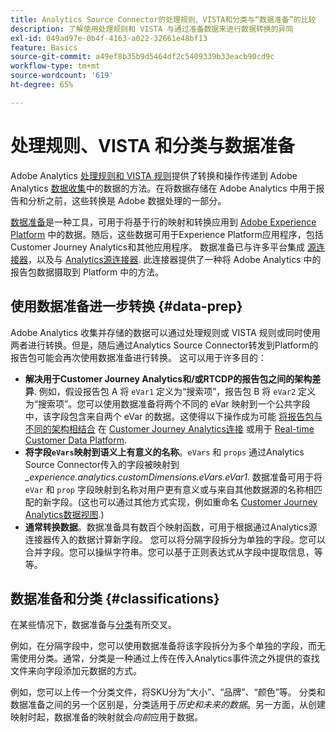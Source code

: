 ```yaml
---
title: Analytics Source Connector的处理规则、VISTA和分类与“数据准备”的比较
description: 了解使用处理规则和 VISTA 与通过准备数据来进行数据转换的异同
exl-id: 049ad97e-0b4f-4163-a022-32661e48bf13
feature: Basics
source-git-commit: a49ef8b35b9d5464df2c5409339b33eacb90cd9c
workflow-type: tm+mt
source-wordcount: '619'
ht-degree: 65%

---
```


# 处理规则、VISTA 和分类与数据准备

Adobe Analytics [处理规则和 VISTA 规则](https://experienceleague.adobe.com/docs/analytics/admin/admin-tools/processing-rules/processing-rules-configuration/processing-rule-order.html?lang=zh-Hans)提供了转换和操作传递到 Adobe Analytics [数据收集](https://experienceleague.adobe.com/docs/analytics/analyze/reports-analytics/reporting-interface/overview-data-collection.html?lang=zh-Hans)中的数据的方法。在将数据存储在 Adobe Analytics 中用于报告和分析之前，这些转换是 Adobe 数据处理的一部分。

[数据准备](https://experienceleague.adobe.com/docs/experience-platform/data-prep/home.html?lang=zh-Hans)是一种工具，可用于将基于行的映射和转换应用到 [Adobe Experience Platform](https://experienceleague.adobe.com/docs/experience-platform.html?lang=zh-Hans) 中的数据。随后，这些数据可用于Experience Platform应用程序，包括Customer Journey Analytics和其他应用程序。 数据准备已与许多平台集成 [源连接器](https://experienceleague.adobe.com/docs/experience-platform/sources/home.html?lang=zh-Hans)，以及与 [Analytics源连接器](https://experienceleague.adobe.com/docs/experience-platform/sources/ui-tutorials/create/adobe-applications/analytics.html?lang=zh-Hans). 此连接器提供了一种将 Adobe Analytics 中的报告包数据摄取到 Platform 中的方法。

## 使用数据准备进一步转换 {#data-prep}

Adobe Analytics 收集并存储的数据可以通过处理规则或 VISTA 规则或同时使用两者进行转换。但是，随后通过Analytics Source Connector转发到Platform的报告包可能会再次使用数据准备进行转换。 这可以用于许多目的：

* **解决用于Customer Journey Analytics和/或RTCDP的报告包之间的架构差异**. 例如，假设报告包 A 将 `eVar1` 定义为“搜索项”，报告包 B 将 `eVar2` 定义为“搜索项”。您可以使用数据准备将两个不同的 eVar 映射到一个公共字段中，该字段包含来自两个 eVar 的数据。这使得以下操作成为可能 [将报告包与不同的架构相结合](https://experienceleague.adobe.com/docs/analytics-platform/using/cja-usecases/combine-report-suites.html?lang=zh-Hans) 在 [Customer Journey Analytics连接](/help/connections/overview.md) 或用于 [Real-time Customer Data Platform](https://experienceleague.adobe.com/docs/platform-learn/tutorials/application-services/rtcdp/understanding-the-real-time-customer-data-platform.html?lang=zh-Hans).
* **将字段`eVars`映射到语义上有意义的名称**。`eVars` 和 `props` 通过Analytics Source Connector传入的字段被映射到 _\_experience.analytics.customDimensions.eVars.eVar1_. 数据准备可用于将 `eVar` 和 `prop` 字段映射到名称对用户更有意义或与来自其他数据源的名称相匹配的新字段。(这也可以通过其他方式实现，例如重命名 [Customer Journey Analytics数据视图](/help/data-views/create-dataview.md).)
* **通常转换数据**。数据准备具有数百个映射函数，可用于根据通过Analytics源连接器传入的数据计算新字段。 您可以将分隔字段拆分为单独的字段。您可以合并字段。您可以操纵字符串。您可以基于正则表达式从字段中提取信息，等等。

## 数据准备和分类 {#classifications}

在某些情况下，数据准备与[分类](https://experienceleague.adobe.com/docs/analytics/components/classifications/c-classifications.html?lang=zh-Hans)有所交叉。

例如，在分隔字段中，您可以使用数据准备将该字段拆分为多个单独的字段，而无需使用分类。通常，分类是一种通过上传在传入Analytics事件流之外提供的查找文件来向字段添加元数据的方式。

例如，您可以上传一个分类文件，将SKU分为“大小”、“品牌”、“颜色”等。 分类和数据准备之间的另一个区别是，分类适用于&#x200B;_历史和未来的数据_。另一方面，从创建映射时起，数据准备的映射就会&#x200B;_向前_&#x200B;应用于数据。
